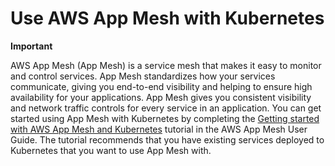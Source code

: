 # Use AWS App Mesh with Kubernetes<a name="gs-app-mesh"></a>

**Important**  

AWS App Mesh \(App Mesh\) is a service mesh that makes it easy to monitor and control services\. App Mesh standardizes how your services communicate, giving you end\-to\-end visibility and helping to ensure high availability for your applications\. App Mesh gives you consistent visibility and network traffic controls for every service in an application\. You can get started using App Mesh with Kubernetes by completing the [Getting started with AWS App Mesh and Kubernetes](https://docs.aws.amazon.com/app-mesh/latest/userguide/getting-started-kubernetes.html) tutorial in the AWS App Mesh User Guide\. The tutorial recommends that you have existing services deployed to Kubernetes that you want to use App Mesh with\.